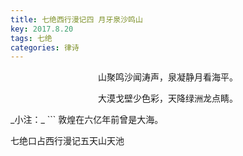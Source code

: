 ```yaml
---
title: 七绝西行漫记四 月牙泉沙鸣山
key: 2017.8.20
tags: 七绝
categories: 律诗
---
```


<p align="center">山聚鸣沙闻涛声，泉凝静月看海平。
</p>
<p align="center">大漠戈壁少色彩，天降绿洲龙点睛。
</p>
_小注：_
```
敦煌在六亿年前曾是大海。

七绝口占西行漫记五天山天池

```
